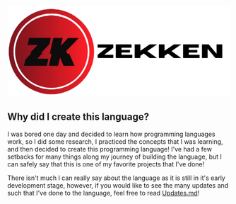 <div style="text-align: center;">
    <img src="images/Zekken_Lang_Logo.png" alt="Zekken Logo" />
</div>

## Why did I create this language?
I was bored one day and decided to learn how programming languages work, so I did some research, I practiced the concepts that I was learning, and then decided to create this programming language! I've had a few setbacks for many things along my journey of building the language, but I can safely say that this is one of my favorite projects that I've done!

There isn't much I can really say about the language as it is still in it's early development stage, however, if you would like to see the many updates and such that I've done to the language, feel free to read [Updates.md](https://github.com/OzRAGEHarm/zekken/blob/main/updates.md#early-development-build-1-22325)!